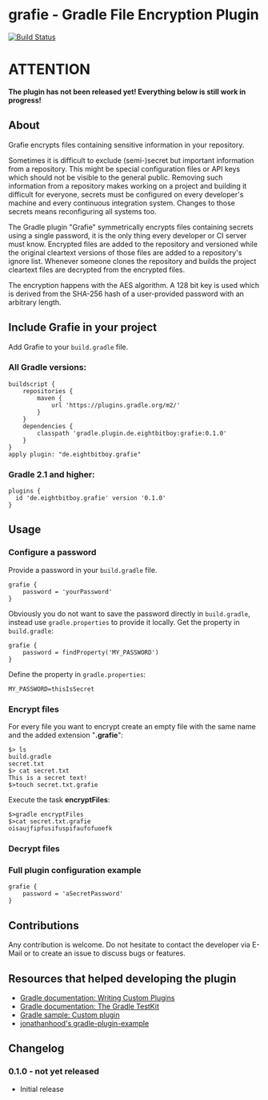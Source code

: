 # grafie - Gradle File Encryption Plugin
[![Build Status](https://travis-ci.org/EightBitBoy/grafie.svg?branch=master)](https://travis-ci.org/EightBitBoy/grafie)

# ATTENTION
**The plugin has not been released yet! Everything below is still work in progress!**

## About
Grafie encrypts files containing sensitive information in your repository.

Sometimes it is difficult to exclude (semi-)secret but important information from a repository. This might be special configuration files or API keys which should not be visible to the general public. Removing such information from a repository makes working on a project and building it difficult for everyone, secrets must be configured on every developer's machine and every continuous integration system. Changes to those secrets means reconfiguring all systems too.

The Gradle plugin "Grafie" symmetrically encrypts files containing secrets using a single password, it is the only thing every developer or CI server must know. Encrypted files are added to the repository and versioned while the original cleartext versions of those files are added to a repository's ignore list. Whenever someone clones the repository and builds the project cleartext files are decrypted from the encrypted files.

The encryption happens with the AES algorithm. A 128 bit key is used which is derived from the SHA-256 hash of a user-provided password with an arbitrary length. 

## Include Grafie in your project
Add Grafie to your ```build.gradle``` file.

### All Gradle versions:
```
buildscript {
    repositories {
        maven {
            url 'https://plugins.gradle.org/m2/'
        }
    }
    dependencies {
        classpath 'gradle.plugin.de.eightbitboy:grafie:0.1.0'
    }
}
apply plugin: "de.eightbitboy.grafie"
```

### Gradle 2.1 and higher:
```
plugins {
  id 'de.eightbitboy.grafie' version '0.1.0'
}
```

## Usage

### Configure a password
Provide a password in your ```build.gradle``` file.
```
grafie {
    password = 'yourPassword' 
}
```
 
Obviously you do not want to save the password directly in ```build.gradle```, instead use ```gradle.properties``` to provide it locally. Get the property in ```build.gradle```:
```
grafie {
    password = findProperty('MY_PASSWORD')
}
```
Define the property in ```gradle.properties```:
```
MY_PASSWORD=thisIsSecret
```
  
### Encrypt files
For every file you want to encrypt create an empty file with the same name and the added extension "**.grafie**":
```
$> ls
build.gradle
secret.txt
$> cat secret.txt
This is a secret text!
$>touch secret.txt.grafie
```

Execute the task **encryptFiles**:
```
$>gradle encryptFiles
$>cat secret.txt.grafie
oisaujfipfusifuspifaufofuoefk
```
### Decrypt files

### Full plugin configuration example
```
grafie {
    password = 'aSecretPassword'
}
```

## Contributions
Any contribution is welcome. Do not hesitate to contact the developer via E-Mail or to create an issue to discuss bugs or features.

## Resources that helped developing the plugin
* [Gradle documentation: Writing Custom Plugins](https://docs.gradle.org/current/userguide/custom_plugins.html)
* [Gradle documentation: The Gradle TestKit](https://docs.gradle.org/current/userguide/test_kit.html)
* [Gradle sample: Custom plugin](https://github.com/gradle/gradle/tree/master/subprojects/docs/src/samples/customPlugin)
* [jonathanhood's gradle-plugin-example](https://github.com/jonathanhood/gradle-plugin-example)

## Changelog

### 0.1.0 - not yet released
* Initial release
